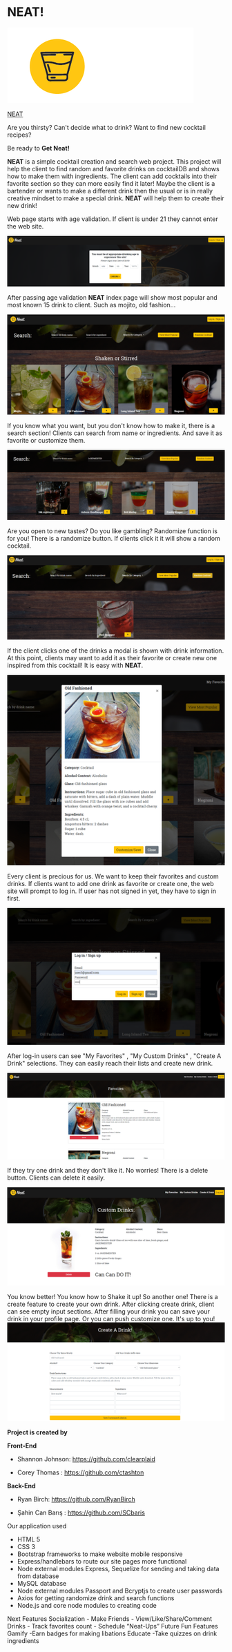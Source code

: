# NEAT!
![Image of NeatUp](./public/assets/neat_logo-03-01.png)

<a href="https://project-neat.herokuapp.com/">NEAT</a>

Are you thirsty? Can't decide what to drink? Want to find new cocktail recipes? 

Be ready to **Get Neat!**

**NEAT** is a simple cocktail creation and search web project. This project will help the client to find random and favorite drinks on cocktailDB and shows how to make them with ingredients. The client can add cocktails into their favorite section so they can more easily find it later! Maybe the client is a bartender or wants to make a different drink then the usual or is in really creative mindset to make a special drink. **NEAT** will help them to create their new drink!


Web page starts with age validation. If client is under 21 they cannot enter the web site. 

![Image of AgeAsking](./public/assets/ageAsking.png)

After passing age validation **NEAT** index page will show most popular and most known 15 drink to client. Such as mojito, old fashion...

![Image of IndexPage](./public/assets/IndexPage.png)

If you know what you want, but you don't know how to make it, there is a search section! Clients can search from name or ingredients. And save it as favorite or customize them.

![Image of Search](./public/assets/search-by-ing.png)

Are you open to new tastes? Do you like gambling? Randomize function is for you! There is a randomize button. If clients click it it will show a random cocktail.

![Image of randomize](./public/assets/ramdomize.png)

If the client clicks one of the drinks a modal is shown with drink information. At this point, clients may want to add it as their favorite or create new one inspired from this cocktail! It is easy with **NEAT**.

![Image of Modal](./public/assets/Modal.png)

Every client is precious for us. We want to keep their favorites and custom drinks. If clients want to add one drink as favorite or create one, the web site will prompt to log in. If user has not signed in yet, they have to sign in first. 

![Image of Sign-in-log-in](./public/assets/log-in-sign-up.png)

After log-in users can see "My Favorites" , "My Custom Drinks" , "Create A Drink" selections. They can easily reach their lists and create new drink.

![Image of Sign-in-log-in](./public/assets/Favorites-Page.png)

If they try one drink and they don't like it. No worries! There is a delete button. Clients can delete it easily.

![Image of Sign-in-log-in](./public/assets/Custom-drink.png)


You know better! You know how to Shake it up! So another one! There is a create feature to create your own drink. After clicking create drink, client can see empty input sections. After filling your drink you can save your drink in your profile page. Or you can push customize one. It's up to you!
![Image of Sign-in-log-in](./public/assets/create-drink1.png)

**Project is created by** 

**Front-End**

- Shannon Johnson: https://github.com/clearplaid

- Corey Thomas   : https://github.com/ctashton

**Back-End**

- Ryan Birch: https://github.com/RyanBirch

- Şahin Can Barış : https://github.com/SCbaris

Our application used 
- HTML 5
- CSS 3
- Bootstrap frameworks to make website mobile responsive
- Express/handlebars to route our site pages more functional
- Node external modules Express, Sequelize for sending and taking data from database
- MySQL database
- Node external modules Passport and Bcryptjs to create user passwords
- Axios for getting randomize drink and search functions
- Node.js and core node modules to creating code

Next Features
Socialization
	- Make Friends
	- View/Like/Share/Comment Drinks
	- Track favorites count
	- Schedule “Neat-Ups”
Future Fun Features
Gamify
	-Earn badges for making libations
Educate
	-Take quizzes on drink ingredients
